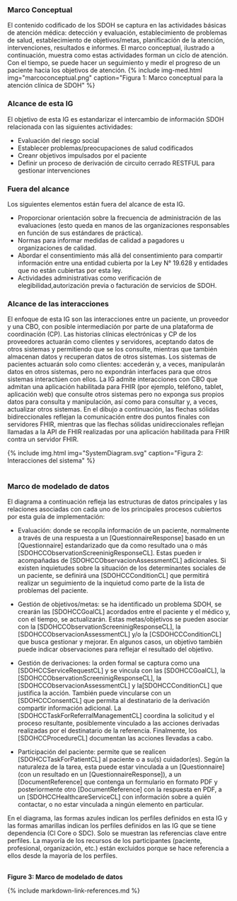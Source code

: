 ### Marco Conceptual

El contenido codificado de los SDOH se captura en las actividades básicas de atención médica: detección y evaluación, establecimiento de problemas de salud, establecimiento de objetivos/metas, planificación de la atención, intervenciones, resultados e informes. El marco conceptual, ilustrado a continuación, muestra como estas actividades forman un ciclo de atención. Con el tiempo, se puede hacer un seguimiento y medir el progreso de un paciente hacia los objetivos de atención.
{% include img-med.html img="marcoconceptual.png" caption="Figura 1: Marco conceptual para la atención clínica de SDOH" %}

### Alcance de esta IG

El objetivo de esta IG es estandarizar el intercambio de información SDOH relacionada con las siguientes actividades:

* Evaluación del riesgo social
* Establecer problemas/preocupaciones de salud codificados
* Creanr objetivos impulsados por el paciente
* Definir un proceso de derivación de circuito cerrado RESTFUL para gestionar intervenciones

### Fuera del alcance

Los siguientes elementos están fuera del alcance de esta IG.

* Proporcionar orientación sobre la frecuencia de administración de las evaluaciones (esto queda en manos de las organizaciones responsables en función de sus estándares de práctica).
* Normas para informar medidas de calidad a pagadores u organizaciones de calidad.
* Abordar el consentimiento más allá del consentimiento para compartir información entre una entidad cubierta por la Ley N° 19.628 y entidades que no están cubiertas por esta ley.
* Actividades administrativas como verificación de elegibilidad,autorización previa o facturación de servicios de SDOH. 

### Alcance de las interacciones

El enfoque de esta IG son las interacciones entre un paciente, un proveedor y una CBO, con posible intermediación por parte de una plataforma de coordinación (CP). Las historias clínicas electrónicas y CP de los proveedores actuarán como clientes y servidores, aceptando datos de otros sistemas y permitiendo que se los consulte, mientras que también almacenan datos y recuperan datos de otros sistemas. Los sistemas de pacientes actuarán solo como clientes: accederán y, a veces, manipularán datos en otros sistemas, pero no expondrán interfaces para que otros sistemas interactúen con ellos. La IG admite interacciones con CBO que admitan una aplicación habilitada para FHIR (por ejemplo, teléfono, tablet, aplicación web) que consulte otros sistemas pero no exponga sus propios datos para consulta y manipulación, así como para consultar y, a veces, actualizar otros sistemas. En el dibujo a continuación, las flechas sólidas bidireccionales reflejan la comunicación entre dos puntos finales con servidores FHIR, mientras que las flechas sólidas unidireccionales reflejan llamadas a la API de FHIR realizadas por una aplicación habilitada para FHIR contra un servidor FHIR.

{% include img.html img="SystemDiagram.svg" caption="Figura 2: Interacciones del sistema" %}
<br>
<br>

### Marco de modelado de datos

El diagrama a continuación refleja las estructuras de datos principales y las relaciones asociadas con cada uno de los principales procesos cubiertos por esta guía de implementación: 

* Evaluación: donde se recopíla información de un paciente, normalmente a través de una respuesta a un [QuestionnaireResponse] basado en un [Questionnaire] estandarizado que da como resultado una o más [SDOHCCObservationScreeninigResponseCL]. Estas pueden ir acompañadas de [SDOHCCObservacionAssessmentCL] adicionales. Si existen inquietudes sobre la situación de los determinantes sociales de un paciente, se definirá una [SDOHCCConditionCL] que permitirá realizar un seguimiento de la inquietud como parte de la lista de problemas del paciente. 

* Gestión de objetivos/metas: se ha identificado un problema SDOH, se crearán las [SDOHCCGoalCL] acordados entre el paciente y el médico y, con el tiempo, se actualizarán. Estas metas/objetivos se pueden asociar con la [SDOHCCObservationScreeninigResponseCL], la [SDOHCCObservacionAssessmentCL] y/o la [CSDOHCCConditionCL] que busca gestionar y mejorar. En algunos casos, un objetivo también puede indicar observaciones para reflejar el resultado del objetivo.

* Gestión de derivaciones: la orden formal se captura como una [SDOHCCServiceRequestCL] y se vincula con las [SDOHCCGoalCL], la [SDOHCCObservationScreeninigResponseCL], la [SDOHCCObservacionAssessmentCL] y la[SDOHCCConditionCL] que justifica la acción. También puede vincularse con un [SDOHCCConsentCL] que permita al destinatario de la derivación compartir información adicional. La [SDOHCCTaskForReferralManagementCL] coordina la solicitud y el proceso resultante, posiblemente vinculado a las acciones derivadas realizadas por el destinatario de la referencia. Finalmente, los [SDOHCCProcedureCL] documentan las acciones llevadas a cabo. 

* Participación del paciente: permite que se realicen [SDOHCCTaskForPatientCL] al paciente o a su(s) cuidador(es). Según la naturaleza de la tarea, esta puede estar vinculada a un [Questionnaire] (con un resultado en un [QuestionnaireResponse]), a un [DocumentReference] que contenga un formulario en formato PDF y posteriormente otro [DocumentReference] con la respuesta en PDF, a un [SDOHCCHealthcareServiceCL] con información sobre a quién contactar, o no estar vinculada a ningún elemento en particular.

En el diagrama, las formas azules indican los perfiles definidos en esta IG y las formas amarillas indican los perfiles definidos en las IG que se tiene dependencia (Cl Core o SDC). Solo se muestran las referencias clave entre perfiles. La mayoría de los recursos de los participantes (paciente, profesional, organización, etc.) están excluidos porque se hace referencia a ellos desde la mayoría de los perfiles.

<object data="FHIRModelingV2.svg" type="image/svg+xml"></object>
<br/>
**Figure 3: Marco de modelado de datos**


{% include markdown-link-references.md %}




